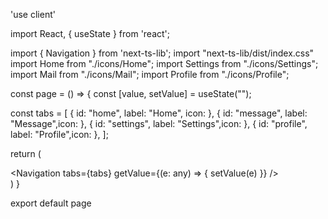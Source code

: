 'use client'

import React, { useState } from 'react';

import { Navigation } from 'next-ts-lib';
import "next-ts-lib/dist/index.css"
import Home from "./icons/Home";
import Settings from "./icons/Settings";
import Mail from "./icons/Mail";
import Profile from "./icons/Profile";

const page = () => {
  const [value, setValue] = useState<string>("");

  const tabs = [
    { id: "home", label: "Home", icon:<Home/> },
    { id: "message", label: "Message",icon:<Mail/> },
    { id: "settings", label: "Settings",icon:<Settings/> },
    { id: "profile", label: "Profile",icon:<Profile/> },
  ];

  return (
    <div className='flex w-full p-10'>
      <Navigation
        tabs={tabs}
        getValue={(e: any) => { setValue(e) }}
      />
    </div>
  )
}

export default page